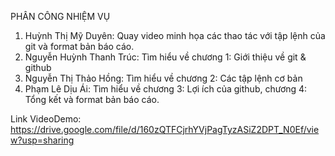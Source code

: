 PHÂN CÔNG NHIỆM VỤ

1. Huỳnh Thị Mỹ Duyên: Quay video minh họa các thao tác với tập lệnh của git và format bản báo cáo.
2. Nguyễn Huỳnh Thanh Trúc: Tìm hiểu về chương 1: Giới thiệu về git & github
3. Nguyễn Thị Thảo Hồng: Tìm hiểu về chương 2: Các tập lệnh cơ bản
4. Phạm Lê Dịu Ái: Tìm hiểu về chương 3: Lợi ích của github, chương 4: Tổng kết và format bản báo cáo.

Link VideoDemo: https://drive.google.com/file/d/160zQTFCjrhYVjPagTyzASiZ2DPT_N0Ef/view?usp=sharing